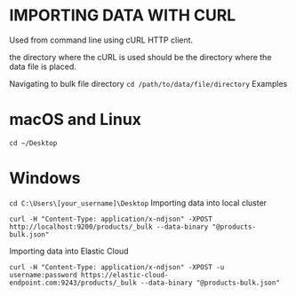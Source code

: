 # IMPORTING DATA WITH CURL

Used from command line using cURL HTTP client.

the directory where the cURL is used should be the directory where the data file is placed.

Navigating to bulk file directory
`cd /path/to/data/file/directory`
Examples
# macOS and Linux
`cd ~/Desktop`

# Windows
`cd C:\Users\[your_username]\Desktop`
Importing data into local cluster
```
curl -H "Content-Type: application/x-ndjson" -XPOST http://localhost:9200/products/_bulk --data-binary "@products-bulk.json"
```
Importing data into Elastic Cloud
```
curl -H "Content-Type: application/x-ndjson" -XPOST -u username:password https://elastic-cloud-endpoint.com:9243/products/_bulk --data-binary "@products-bulk.json"
```